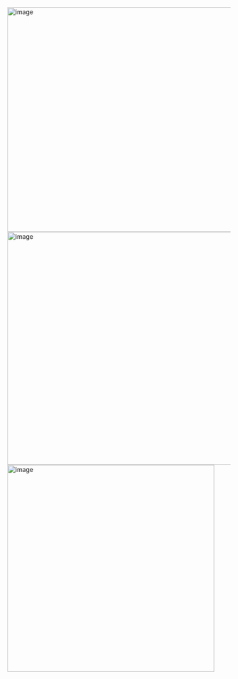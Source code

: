 
<img width="507" alt="image" src="https://github.com/user-attachments/assets/17eb99e4-e869-486a-9c85-e2b4499be880">

<img width="526" alt="image" src="https://github.com/user-attachments/assets/f01203a7-7f36-4e21-9adb-599d562600e8">

<img width="467" alt="image" src="https://github.com/user-attachments/assets/d4cfc6ae-7800-4460-9b48-0b97a61b8355">
